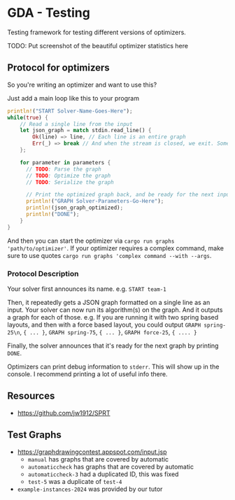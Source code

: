 # GDA - Testing

Testing framework for testing different versions of optimizers.

TODO: Put screenshot of the beautiful optimizer statistics here

## Protocol for optimizers

So you're writing an optimizer and want to use this?

Just add a main loop like this to your program
```rs
println!("START Solver-Name-Goes-Here");
while(true) {
    // Read a single line from the input
    let json_graph = match stdin.read_line() {
        Ok(line) => line, // Each line is an entire graph
        Err(_) => break // And when the stream is closed, we exit. Some languages return an empty string when stdin is closed.
    };

    for parameter in parameters {
      // TODO: Parse the graph
      // TODO: Optimize the graph
      // TODO: Serialize the graph

      // Print the optimized graph back, and be ready for the next input
      println!("GRAPH Solver-Parameters-Go-Here");
      println!(json_graph_optimized);
      println!("DONE");
    }
}
```

And then you can start the optimizer via `cargo run graphs 'path/to/optimizer'`.
If your optimizer requires a complex command, make sure to use quotes `cargo run graphs 'complex command --with --args`.

### Protocol Description

Your solver first announces its name. e.g. `START team-1`

Then, it repeatedly gets a JSON graph formatted on a single line as an input.
Your solver can now run its algorithm(s) on the graph. And it outputs a graph for each of those.
e.g. If you are running it with two spring based layouts, and then with a force based layout, you could output
`GRAPH spring-25\n`, `{ ... }`, `GRAPH spring-75`, `{ ... }`, `GRAPH force-25`, `{ .... }`

Finally, the solver announces that it's ready for the next graph by printing `DONE`.

Optimizers can print debug information to `stderr`. This will show up in the console.
I recommend printing a lot of useful info there.

## Resources

- https://github.com/jw1912/SPRT

## Test Graphs

- https://graphdrawingcontest.appspot.com/input.jsp
  - `manual` has graphs that are covered by automatic
  - `automaticcheck` has graphs that are covered by automatic
  - `automaticcheck-3` had a duplicated ID, this was fixed
  - `test-5` was a duplicate of `test-4`
- `example-instances-2024` was provided by our tutor
